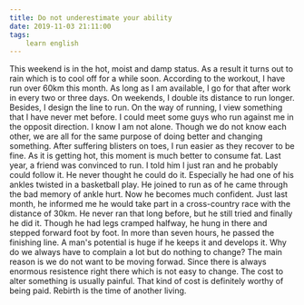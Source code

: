 ```yaml
---
title: Do not underestimate your ability
date: 2019-11-03 21:11:00
tags:
    learn english
---
```

This weekend is in the hot, moist and damp status. As a result it turns out to rain which is to cool off for a while soon. According to the workout, I have run over 60km this month. As long as I am available, I go for that after work in every two or three days. On weekends, I double its distance to run longer. Besides, I design the line to run. On the way of running, I view something that I have never met before. I could meet some guys who run against me in the opposit direction. I know I am not alone. Though we do not know each other, we are all for the same purpose of doing better and changing something. After suffering blisters on toes, I run easier as they recover to be fine. As it is getting hot, this moment is much better to consume fat. Last year, a friend was convinced to run. I told him I just ran and he probably could follow it. He never thought he could do it. Especially he had one of his ankles twisted in a basketball play. He joined to run as of he came through the bad memory of ankle hurt. Now he becomes much confident. Just last month, he informed me he would take part in a cross-country race with the distance of 30km. He never ran that long before, but he still tried and finally he did it. Though he had legs cramped halfway, he hung in there and stepped forward foot by foot. In more than seven hours, he passed the finishing line. A man's potential is huge if he keeps it and develops it. Why do we always have to complain a lot but do nothing to change? The main reason is we do not want to be moving forwad. Since there is always enormous resistence right there which is not easy to change. The cost to alter something is usually painful. That kind of cost is definitely worthy of being paid. Rebirth is the time of another living.